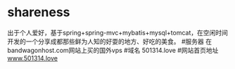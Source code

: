 # shareness
出于个人爱好，基于spring+spring-mvc+mybatis+mysql+tomcat，在空闲时间开发的一个分享成都那些鲜为人知的好耍的地方、好吃的美食。
#服务器
在bandwagonhost.com网站上买的国外vps
#域名
501314.love
#网站首页地址
www.501314.love


